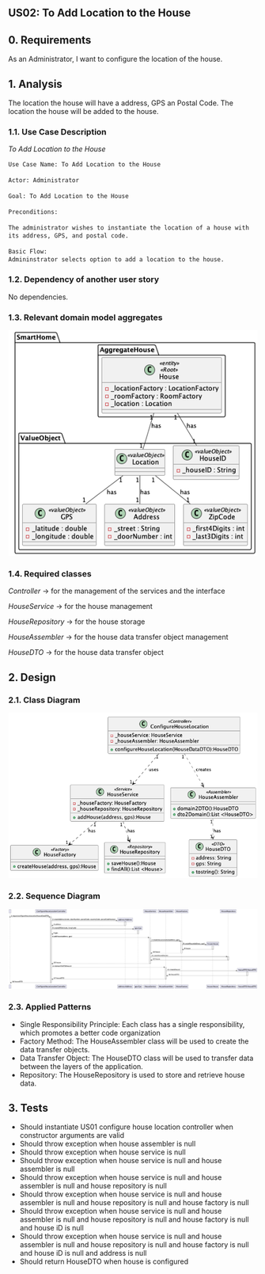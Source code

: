 ## US02: To Add Location to the House

## 0. Requirements
As an Administrator, I want to configure the location of the house.

## 1. Analysis
The location the house will have a address, GPS an Postal Code. The location the house will be added to the house.

### 1.1. Use Case Description
_To Add Location to the House_

    Use Case Name: To Add Location to the House

    Actor: Administrator

    Goal: To Add Location to the House

    Preconditions:
    
    The administrator wishes to instantiate the location of a house with its address, GPS, and postal code.

    Basic Flow: 
    Admininstrator selects option to add a location to the house.

### 1.2. Dependency of another user story
No dependencies.

### 1.3. Relevant domain model aggregates
![House](../../general/agreggateModels/House.png)

### 1.4. Required classes
_Controller_ -> for the management of the services and the interface

_HouseService_ -> for the house management

_HouseRepository_ -> for the house storage

_HouseAssembler_ -> for the house data transfer object management

_HouseDTO_ -> for the house data transfer object

## 2. Design

### 2.1. Class Diagram
![ClassDiagram](artifacts/US01CD.png)

### 2.2. Sequence Diagram
![SequenceDiagram](artifacts/US01SD.png)

### 2.3. Applied Patterns
- Single Responsibility Principle: Each class has a single responsibility, which promotes a better code organization
- Factory Method: The HouseAssembler class will be used to create the data transfer objects.
- Data Transfer Object: The HouseDTO class will be used to transfer data between the layers of the application.
- Repository: The HouseRepository is used to store and retrieve house data.

## 3. Tests
- Should instantiate US01 configure house location controller when constructor arguments are valid
- Should throw exception when house assembler is null
- Should throw exception when house service is null
- Should throw exception when house service is null and house assembler is null
- Should throw exception when house service is null and house assembler is null and house repository is null
- Should throw exception when house service is null and house assembler is null and house repository is null and house factory is null
- Should throw exception when house service is null and house assembler is null and house repository is null and house factory is null and house iD is null
- Should throw exception when house service is null and house assembler is null and house repository is null and house factory is null and house iD is null and address is null
- Should return HouseDTO when house is configured
